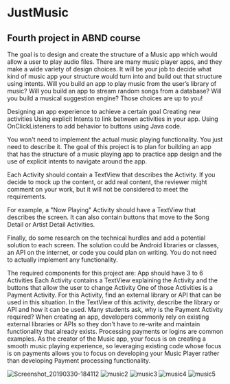 # JustMusic
## Fourth project in ABND course

The goal is to design and create the structure of a Music app which would allow a user to play audio files. There are many music player apps, and they make a wide variety of design choices. It will be your job to decide what kind of music app your structure would turn into and build out that structure using intents. Will you build an app to play music from the user’s library of music? Will you build an app to stream random songs from a database? Will you build a musical suggestion engine? Those choices are up to you!


Designing an app experience to achieve a certain goal
Creating new activities
Using explicit Intents to link between activities in your app.
Using OnClickListeners to add behavior to buttons using Java code.



You won't need to implement the actual music playing functionality. You just need to describe it. The goal of this project is to plan for building an app that has the structure of a music playing app to practice app design and the use of explicit intents to navigate around the app.

Each Activity should contain a TextView that describes the Activity. If you decide to mock up the content, or add real content, the reviewer might comment on your work, but it will not be considered to meet the requirements.

For example, a "Now Playing" Activity should have a TextView that describes the screen. It can also contain buttons that move to the Song Detail or Artist Detail Activities.

Finally, do some research on the technical hurdles and add a potential solution to each screen. The solution could be Android libraries or classes, an API on the internet, or code you could plan on writing. You do not need to actually implement any functionality.

The required components for this project are:
App should have 3 to 6 Activities
Each Activity contains a TextView explaining the Activity and the buttons that allow the user to change Activity
One of those Activities is a Payment Activity. For this Activity, find an external library or API that can be used in this situation. In the TextView of this activity, describe the library or API and how it can be used.
Many students ask, why is the Payment Activity required? When creating an app, developers commonly rely on existing external libraries or APIs so they don't have to re-write and maintain functionality that already exists. Processing payments or logins are common examples. As the creator of the Music app, your focus is on creating a smooth music playing experience, so leveraging existing code whose focus is on payments allows you to focus on developing your Music Player rather than developing Payment processing functionality.

![Screenshot_20190330-184112](https://user-images.githubusercontent.com/26045797/55282347-0307b480-534b-11e9-9563-b0c0f4e077e4.png)
![music2](https://user-images.githubusercontent.com/26045797/55282349-0c911c80-534b-11e9-94b2-dbe6daa992de.png)
![music3](https://user-images.githubusercontent.com/26045797/55282351-131f9400-534b-11e9-8847-316cb57d6874.png)
![music4](https://user-images.githubusercontent.com/26045797/55282353-187cde80-534b-11e9-9941-3aff628f37f0.png)
![music5](https://user-images.githubusercontent.com/26045797/55282354-1d419280-534b-11e9-89f3-6dbfdb671987.png)


